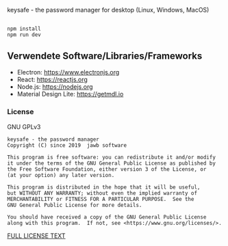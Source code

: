 keysafe - the password manager for desktop (Linux, Windows, MacOS) 

## 

~~~~
npm install
npm run dev
~~~~

## Verwendete Software/Libraries/Frameworks
- Electron: https://www.electronjs.org
- React: https://reactjs.org
- Node.js: https://nodejs.org
- Material Design Lite: https://getmdl.io

### License
GNU GPLv3

    keysafe - the password manager
    Copyright (C) since 2019  jawb software

    This program is free software: you can redistribute it and/or modify
    it under the terms of the GNU General Public License as published by
    the Free Software Foundation, either version 3 of the License, or
    (at your option) any later version.

    This program is distributed in the hope that it will be useful,
    but WITHOUT ANY WARRANTY; without even the implied warranty of
    MERCHANTABILITY or FITNESS FOR A PARTICULAR PURPOSE.  See the
    GNU General Public License for more details.

    You should have received a copy of the GNU General Public License
    along with this program.  If not, see <https://www.gnu.org/licenses/>.

 [FULL LICENSE TEXT](LICENSE)
